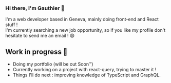 ### Hi there, I'm Gauthier 👋

I'm a web developer based in Geneva, mainly doing front-end and React stuff !<br />
I'm currently searching a new job opportunity, so if you like my profile don't hesitate to send me an email ! 😄

## Work in progress 🌱

- Doing my portfolio (will be out Soon™)
- Currently working on a project with react-query, trying to master it !
- Things I'll do next : improving knowledge of TypeScript and GraphQL.


<!--
**GauthierBosson/GauthierBosson** is a ✨ _special_ ✨ repository because its `README.md` (this file) appears on your GitHub profile.

Here are some ideas to get you started:

- 🔭 I’m currently working on ...
- 🌱 I’m currently learning ...
- 👯 I’m looking to collaborate on ...
- 🤔 I’m looking for help with ...
- 💬 Ask me about ...
- 📫 How to reach me: ...
- 😄 Pronouns: ...
- ⚡ Fun fact: ...
-->
